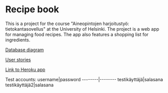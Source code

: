 # Recipe book
This is a project for the course "Aineopintojen harjoitustyö:
tietokantasovellus" at the University of Helsinki. The project is a web app for
managing food recipes. The app also features a shopping list for ingredients.

[Database diagram](docs/database-diagram.svg)

[User stories](docs/user-stories.md)

[Link to Heroku app](https://tsoha-2020-recipe-book.herokuapp.com)

Test accounts:
username|password
--------|--------
testikäyttäjä|salasana
testikäyttäjä2|salasana
